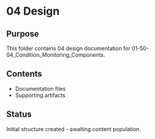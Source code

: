 # 04 Design

## Purpose
This folder contains 04 design documentation for 01-50-04_Condition_Monitoring_Components.

## Contents
- Documentation files
- Supporting artifacts

## Status
Initial structure created - awaiting content population.
